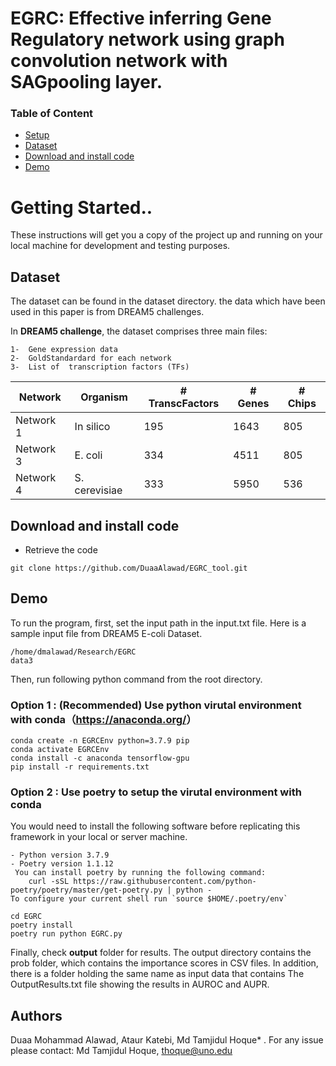 #   EGRC: Effective inferring Gene Regulatory network using graph convolution network with SAGpooling layer.


### Table of Content

- [Setup](#getting-started)
- [Dataset](#Dataset)
- [Download and install code](#download-and-install-code)
- [Demo](#demo)

  
# Getting Started.. 
 
These instructions will get you a copy of the project up and running on your local machine for development and testing purposes. 

 ## Dataset
The dataset can be found in the dataset directory. 
the data which have been used in this paper is from DREAM5 challenges.

In **DREAM5 challenge**, the dataset  comprises three main files:

    1-  Gene expression data
    2-  GoldStandardard for each network
    3-  List of  transcription factors (TFs)


|    Network    |    Organism      | # TranscFactors  | # Genes | # Chips |
| ------------- | ---------------- | -----------------| --------|---------|
|    Network 1  |   In silico      |        195       |   1643  |   805   |
|    Network 3  |   E. coli        |        334       |   4511  |   805   |
|    Network 4  |   S. cerevisiae  |        333       |   5950  |   536   |



  
## Download and install code

- Retrieve the code

```
git clone https://github.com/DuaaAlawad/EGRC_tool.git
```

## Demo

To run the program, first, set the input path in the input.txt file. Here is a sample input file from DREAM5 E-coli Dataset.

```
/home/dmalawad/Research/EGRC
data3
```


Then, run following python command from the root directory.

### Option 1 : (Recommended) Use python virutal environment with conda（<https://anaconda.org/>）

```shell
conda create -n EGRCEnv python=3.7.9 pip
conda activate EGRCEnv
conda install -c anaconda tensorflow-gpu
pip install -r requirements.txt
```



### Option 2 :  Use poetry to setup the virutal environment with conda
You would need to install the following software before replicating this framework in your local or server machine.

 ```
- Python version 3.7.9
- Poetry version 1.1.12
  You can install poetry by running the following command:
     curl -sSL https://raw.githubusercontent.com/python-poetry/poetry/master/get-poetry.py | python -
To configure your current shell run `source $HOME/.poetry/env`
```

``` 
cd EGRC
poetry install
poetry run python EGRC.py
```

Finally, check **output** folder for results. The output directory contains the prob folder, which contains the importance scores in CSV files. In addition, there is a folder holding the same name as input data that contains  The OutputResults.txt file showing the results in AUROC and AUPR.


## Authors

Duaa Mohammad Alawad, Ataur Katebi, Md Tamjidul Hoque* . For any issue please contact: Md Tamjidul Hoque, thoque@uno.edu 
